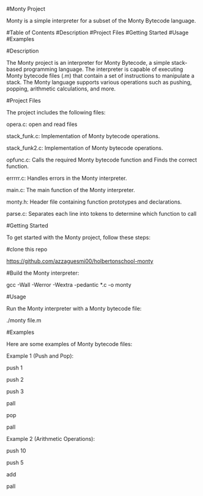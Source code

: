 #Monty Project


Monty is a simple interpreter for a subset of the Monty Bytecode language.

#Table of Contents
#Description
#Project Files
#Getting Started
#Usage
#Examples

#Description



The Monty project is an interpreter for Monty Bytecode, a simple stack-based programming language. The interpreter is capable of executing Monty bytecode files (.m) that contain a set of instructions to manipulate a stack. The Monty language supports various operations such as pushing, popping, arithmetic calculations, and more.

#Project Files


The project includes the following files:

opera.c: open and read files 

stack_funk.c: Implementation of Monty bytecode operations.

stack_funk2.c: Implementation of Monty bytecode operations.

opfunc.c: Calls the required Monty bytecode function 
 and Finds the correct function.

errrrr.c: Handles errors in the Monty interpreter.

main.c: The main function of the Monty interpreter.

monty.h: Header file containing function prototypes and declarations.

parse.c: Separates each line into tokens to determine which function to call


#Getting Started


To get started with the Monty project, follow these steps:

#clone this repo 

https://github.com/azzaguesmi00/holbertonschool-monty



#Build the Monty interpreter:


gcc -Wall -Werror -Wextra -pedantic *.c -o monty


#Usage


Run the Monty interpreter with a Monty bytecode file:


./monty file.m



#Examples


Here are some examples of Monty bytecode files:

Example 1 (Push and Pop):



push 1

push 2

push 3

pall

pop

pall



Example 2 (Arithmetic Operations):

push 10

push 5

add

pall

